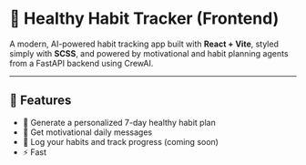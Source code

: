 # 🌿 Healthy Habit Tracker (Frontend)

A modern, AI-powered habit tracking app built with **React + Vite**, styled simply with **SCSS**, and powered by motivational and habit planning agents from a FastAPI backend using CrewAI.

---

## 🚀 Features

- 🧠 Generate a personalized 7-day healthy habit plan
- 💬 Get motivational daily messages
- 📝 Log your habits and track progress (coming soon)
- ⚡ Fast
